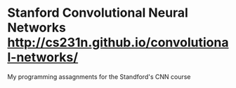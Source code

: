 # Stanford Convolutional Neural Networks http://cs231n.github.io/convolutional-networks/
My programming assagnments for the Standford's CNN course
